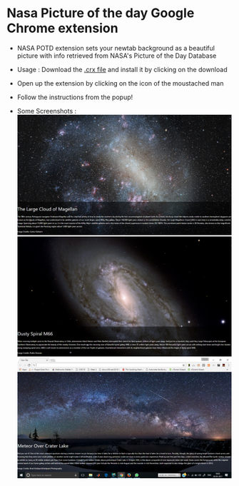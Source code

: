 Nasa Picture of the day Google Chrome extension
==

* NASA POTD extension sets your newtab background as a beautiful picture with info retrieved from NASA's Picture of the Day Database

* Usage : Download the [.crx file](https://github.com/theamanbhargava/NASA_POTD/raw/master/NASA_POTD.crx) and install it by clicking on the download
* Open up the extension by clicking on the icon of the moustached man
* Follow the instructions from the popup!

* Some Screenshots : ![](images/1.png)
![](images/2.png)
![](images/3.png)